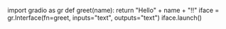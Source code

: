  import gradio as gr
    def greet(name):
        return "Hello" + name + "!!"
    iface = gr.Interface(fn=greet, inputs="text", outputs="text")
    iface.launch()
